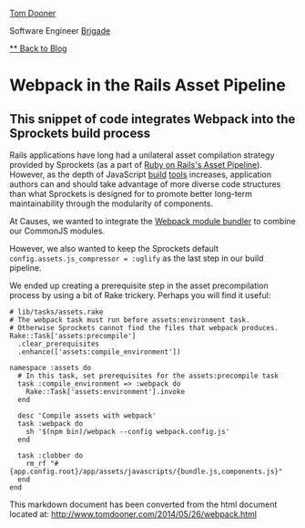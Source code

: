 [Tom Dooner](/)

Software Engineer [Brigade](https://www.brigade.com)

[** Back to Blog](/)

Webpack in the Rails Asset Pipeline
===================================

This snippet of code integrates Webpack into the Sprockets build process
------------------------------------------------------------------------

Rails applications have long had a unilateral asset compilation strategy
provided by Sprockets (as a part of [Ruby on Rails's Asset
Pipeline](http://guides.rubyonrails.org/asset_pipeline.html)). However,
as the depth of JavaScript [build](https://github.com/jrburke/requirejs)
[tools](https://github.com/gruntjs/grunt) increases, application authors
can and should take advantage of more diverse code structures than what
Sprockets is designed for to promote better long-term maintainability
through the modularity of components.

At Causes, we wanted to integrate the [Webpack module
bundler](https://github.com/webpack/webpack) to combine our CommonJS
modules.

However, we also wanted to keep the Sprockets default
`config.assets.js_compressor = :uglify` as the last step in our build
pipeline.

We ended up creating a prerequisite step in the asset precompilation
process by using a bit of Rake trickery. Perhaps you will find it
useful:

~~~~ {.highlighted-code .ruby}
# lib/tasks/assets.rake
# The webpack task must run before assets:environment task.
# Otherwise Sprockets cannot find the files that webpack produces.
Rake::Task['assets:precompile']
  .clear_prerequisites
  .enhance(['assets:compile_environment'])

namespace :assets do
  # In this task, set prerequisites for the assets:precompile task
  task :compile_environment => :webpack do
    Rake::Task['assets:environment'].invoke
  end

  desc 'Compile assets with webpack'
  task :webpack do
    sh '$(npm bin)/webpack --config webpack.config.js'
  end

  task :clobber do
    rm_rf "#{app.config.root}/app/assets/javascripts/{bundle.js,components.js}"
  end
end
~~~~

This markdown document has been converted from the html document located at:
http://www.tomdooner.com/2014/05/26/webpack.html
